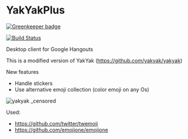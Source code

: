 YakYakPlus
======

[![Greenkeeper badge](https://badges.greenkeeper.io/yakyak/yakyak.svg)](https://greenkeeper.io/)

[![Build Status](https://travis-ci.org/yakyak/yakyak.svg)](https://travis-ci.org/yakyak/yakyak)

Desktop client for Google Hangouts

This is a modified version of YakYak (https://github.com/yakyak/yakyak)

New features
- Handle stickers
- Use alternative emoji collection (color emoji on any Os)

![yakyak _censored](https://user-images.githubusercontent.com/22685127/37539690-b08d69f0-2954-11e8-8604-1448d5d06a57.jpg)

Used:
- https://github.com/twitter/twemoji
- https://github.com/emojione/emojione
